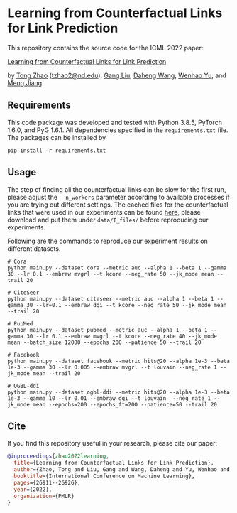 Learning from Counterfactual Links for Link Prediction
====
This repository contains the source code for the ICML 2022 paper:

[Learning from Counterfactual Links for Link Prediction](https://arxiv.org/pdf/2106.02172.pdf)

by [Tong Zhao](https://tzhao.io/) (tzhao2@nd.edu), [Gang Liu](https://scholar.google.com/citations?user=zdF3vTYAAAAJ&hl=en&oi=ao), [Daheng Wang](https://dahengwang0705.github.io/), [Wenhao Yu](https://wyu97.github.io/), and [Meng Jiang](http://www.meng-jiang.com/).

## Requirements

This code package was developed and tested with Python 3.8.5, PyTorch 1.6.0, and PyG 1.6.1. All dependencies specified in the ```requirements.txt``` file. The packages can be installed by
```
pip install -r requirements.txt
```

## Usage
The step of finding all the counterfactual links can be slow for the first run, please adjust the ```--n_workers``` parameter according to available processes if you are trying out different settings. The cached files for the counterfactual links that were used in our experiments can be found [here](https://www.dropbox.com/sh/zumzy19mdm57yw8/AAC6m8-PQDT-ygbEvByDlOcna?dl=0), please download and put them under ```data/T_files/``` before reproducing our experiments.

Following are the commands to reproduce our experiment results on different datasets.
```
# Cora
python main.py --dataset cora --metric auc --alpha 1 --beta 1 --gamma 30 --lr 0.1 --embraw mvgrl --t kcore --neg_rate 50 --jk_mode mean --trail 20

# CiteSeer
python main.py --dataset citeseer --metric auc --alpha 1 --beta 1 --gamma 30 --lr=0.1 --embraw dgi --t kcore --neg_rate 50 --jk_mode mean --trail 20

# PubMed
python main.py --dataset pubmed --metric auc --alpha 1 --beta 1 --gamma 30 --lr 0.1 --embraw mvgrl --t kcore --neg_rate 40 --jk_mode mean --batch_size 12000 --epochs 200 --patience 50 --trail 20

# Facebook
python main.py --dataset facebook --metric hits@20 --alpha 1e-3 --beta 1e-3 --gamma 30 --lr 0.005 --embraw mvgrl --t louvain --neg_rate 1 --jk_mode mean --trail 20

# OGBL-ddi
python main.py --dataset ogbl-ddi --metric hits@20 --alpha 1e-3 --beta 1e-3 --gamma 10 --lr 0.01 --embraw dgi --t louvain  --neg_rate 1 --jk_mode mean --epochs=200 --epochs_ft=200 --patience=50 --trail 20
```

## Cite
If you find this repository useful in your research, please cite our paper:

```bibtex
@inproceedings{zhao2022learning,
  title={Learning from Counterfactual Links for Link Prediction},
  author={Zhao, Tong and Liu, Gang and Wang, Daheng and Yu, Wenhao and Jiang, Meng},
  booktitle={International Conference on Machine Learning},
  pages={26911--26926},
  year={2022},
  organization={PMLR}
}
```

